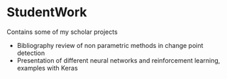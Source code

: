 # StudentWork
Contains some of my scholar projects
+ Bibliography review of non parametric methods in change point detection
+ Presentation of different neural networks and reinforcement learning, examples with Keras
